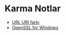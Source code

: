 # Karma Notlar

* [URL URI farkı](https://webmasters.stackexchange.com/questions/19101/what-is-the-difference-between-a-uri-and-a-url)
* [OpenSSL for Windows](https://slproweb.com/products/Win32OpenSSL.html)